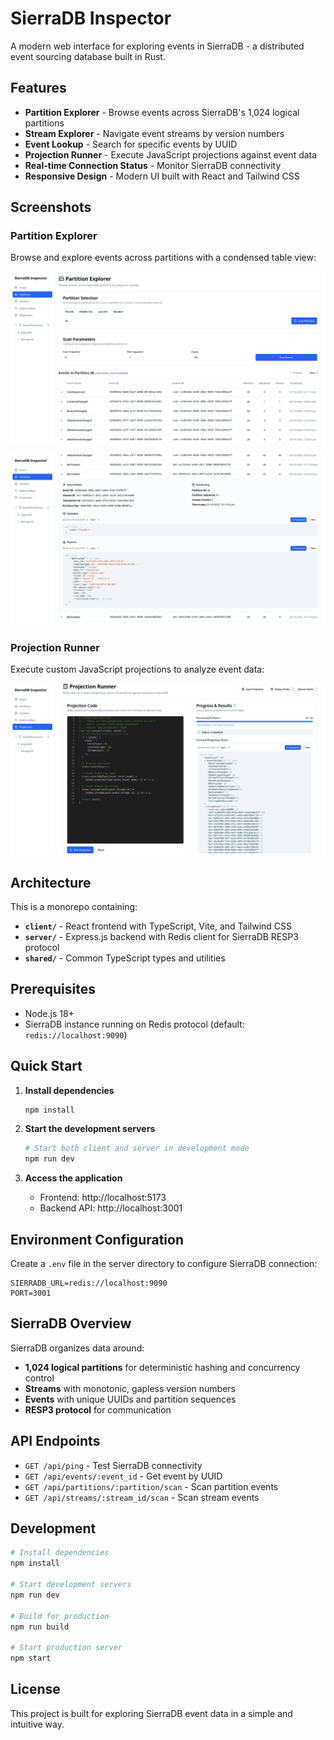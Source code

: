 # SierraDB Inspector

A modern web interface for exploring events in SierraDB - a distributed event sourcing database built in Rust.

## Features

- **Partition Explorer** - Browse events across SierraDB's 1,024 logical partitions
- **Stream Explorer** - Navigate event streams by version numbers
- **Event Lookup** - Search for specific events by UUID
- **Projection Runner** - Execute JavaScript projections against event data
- **Real-time Connection Status** - Monitor SierraDB connectivity
- **Responsive Design** - Modern UI built with React and Tailwind CSS

## Screenshots

### Partition Explorer
Browse and explore events across partitions with a condensed table view:

![Partition Explorer - Event List](docs/partition-explorer-1.png)

![Partition Explorer - Event Details](docs/partition-explorer-2.png)

### Projection Runner
Execute custom JavaScript projections to analyze event data:

![Projection Runner](docs/projection.png)

## Architecture

This is a monorepo containing:

- **`client/`** - React frontend with TypeScript, Vite, and Tailwind CSS
- **`server/`** - Express.js backend with Redis client for SierraDB RESP3 protocol
- **`shared/`** - Common TypeScript types and utilities

## Prerequisites

- Node.js 18+ 
- SierraDB instance running on Redis protocol (default: `redis://localhost:9090`)

## Quick Start

1. **Install dependencies**
   ```bash
   npm install
   ```

2. **Start the development servers**
   ```bash
   # Start both client and server in development mode
   npm run dev
   ```

3. **Access the application**
   - Frontend: http://localhost:5173
   - Backend API: http://localhost:3001

## Environment Configuration

Create a `.env` file in the server directory to configure SierraDB connection:

```env
SIERRADB_URL=redis://localhost:9090
PORT=3001
```

## SierraDB Overview

SierraDB organizes data around:
- **1,024 logical partitions** for deterministic hashing and concurrency control
- **Streams** with monotonic, gapless version numbers
- **Events** with unique UUIDs and partition sequences
- **RESP3 protocol** for communication

## API Endpoints

- `GET /api/ping` - Test SierraDB connectivity
- `GET /api/events/:event_id` - Get event by UUID
- `GET /api/partitions/:partition/scan` - Scan partition events
- `GET /api/streams/:stream_id/scan` - Scan stream events

## Development

```bash
# Install dependencies
npm install

# Start development servers
npm run dev

# Build for production
npm run build

# Start production server
npm start
```

## License

This project is built for exploring SierraDB event data in a simple and intuitive way.
